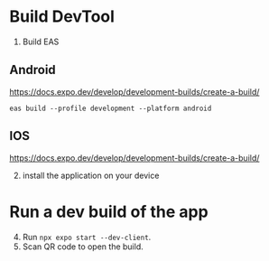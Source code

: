 # Build DevTool

1. Build EAS

## Android
https://docs.expo.dev/develop/development-builds/create-a-build/

`eas build --profile development --platform android`

## IOS
https://docs.expo.dev/develop/development-builds/create-a-build/

2. install the application on your device

# Run a dev build of the app

4. Run `npx expo start --dev-client`.
5. Scan QR code to open the build.
